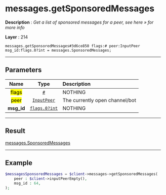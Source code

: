 # messages.getSponsoredMessages

**Description** : *Get a list of sponsored messages for a peer, see here &raquo; for more info*

**Layer** : 214

```tl
messages.getSponsoredMessages#3d6ce850 flags:# peer:InputPeer msg_id:flags.0?int = messages.SponsoredMessages;
```

---

## Parameters

| Name | Type | Description |
| :---: | :---: | :--- |
| <mark>flags</mark> | [`#`](type/#) | NOTHING |
| <mark>peer</mark> | [`InputPeer`](type/InputPeer) | The currently open channel/bot |
| **msg_id** | [`flags.0?int`](type/int) | NOTHING |

---

## Result

[messages.SponsoredMessages](type/messages.SponsoredMessages)

---

## Example

```php
$messagesSponsoredMessages = $client->messages->getSponsoredMessages(
	peer : $client->inputPeerEmpty(),
	msg_id : 64,
);
```
